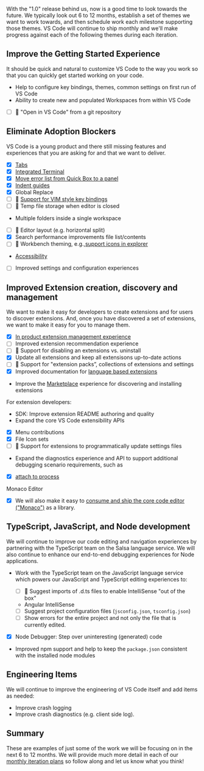 With the "1.0" release behind us, now is a good time to look towards the future. We typically look out 6 to 12 months, establish a set of themes we want to work towards, and then schedule work each milestone supporting those themes. VS Code will continue to ship monthly and we'll make progress against each of the following themes during each iteration.

## Improve the Getting Started Experience

It should be quick and natural to customize VS Code to the way you work so that you can quickly get started working on your code.

* Help to configure key bindings, themes, common settings on first run of VS Code
* Ability to create new and populated Workspaces from within VS Code
* [ ] :runner: "Open in VS Code" from a git repository

## Eliminate Adoption Blockers

VS Code is a young product and there still missing features and experiences that you are asking for and that we want to deliver.

* [x] [Tabs](https://github.com/Microsoft/vscode/issues/224)
* [x] [Integrated Terminal](https://github.com/Microsoft/vscode/issues/143)
* [x] [Move error list from Quick Box to a panel](https://github.com/Microsoft/vscode/issues/6679)
* [x] [Indent guides](https://github.com/Microsoft/vscode/issues/2192)
* [x] Global Replace
* [ ] :runner: [Support for VIM style key bindings](https://github.com/Microsoft/vscode/issues/3600)
* [ ] :runner: Temp file storage when editor is closed 
* Multiple folders inside a single workspace
* [ ] :runner: Editor layout (e.g. horizontal split)
* [x] Search performance improvements file list/contents
* [ ] :runner: Workbench theming, e.g.,[support icons in explorer](https://github.com/Microsoft/vscode/issues/211)
* [Accessibility](https://github.com/Microsoft/vscode/issues/6583) 
* [ ] Improved settings and configuration experiences

## Improved Extension creation, discovery and management

We want to make it easy for developers to create extensions and for users to discover extensions. And, once you have discovered a set of extensions, we want to make it easy for you to manage them.

* [x] [In product extension management experience](https://github.com/Microsoft/vscode/issues/637)
* [ ] Improved extension recommendation experience
* [ ] :runner: Support for disabling an extensions vs. uninstall
* [X] Update all extensions and keep all extensisons up-to-date actions
* [ ] :runner: Support for "extension packs”, collections of extensions and settings
* [x] Improved documentation for [language based extensions](http://code.visualstudio.com/docs/extensions/language-support)
* Improve the [Marketplace](https://marketplace.visualstudio.com/vscode) experience for discovering and installing extensions

For extension developers:

* SDK: Improve extension README authoring and quality
* Expand the core VS Code extensibility APIs
 - [x] Menu contributions
 - [x] File Icon sets
 - [ ] :runner: Support for extensions to programmatically update settings files
* Expand the diagnostics experience and API to support additional debugging scenario requirements, such as
 - [x] [attach to process](https://github.com/Microsoft/vscode/issues/6569)

Monaco Editor
- [x] We will also make it easy to [consume and ship the core code editor ("Monaco")](https://github.com/Microsoft/vscode/issues/446) as a library.

## TypeScript, JavaScript, and Node development

We will continue to improve our code editing and navigation experiences by partnering with the TypeScript team on the Salsa language service. We will also continue to enhance our end-to-end debugging experiences for Node applications.

* Work with the TypeScript team on the JavaScript language service which powers our JavaScript and TypeScript editing experiences to:

  * [ ] :runner: Suggest imports of .d.ts files to enable IntelliSense "out of the box"
  * Angular IntelliSense
  * [ ] Suggest project configuration files (`jsconfig.json`, `tsconfig.json`)
  * [ ] Show errors for the entire project and not only the file that is currently edited.

* [x] Node Debugger: Step over uninteresting (generated) code
* Improved npm support and help to keep the `package.json` consistent with the installed node modules

## Engineering Items

We will continue to improve the engineering of VS Code itself and add items as needed:
* Improve crash logging
* Improve crash diagnostics (e.g. client side log).

## Summary

These are examples of just some of the work we will be focusing on in the next 6 to 12 months. We will provide much more detail in each of our [monthly iteration plans](https://github.com/Microsoft/vscode/wiki/Iteration-Plans) so follow along and let us know what you think!
